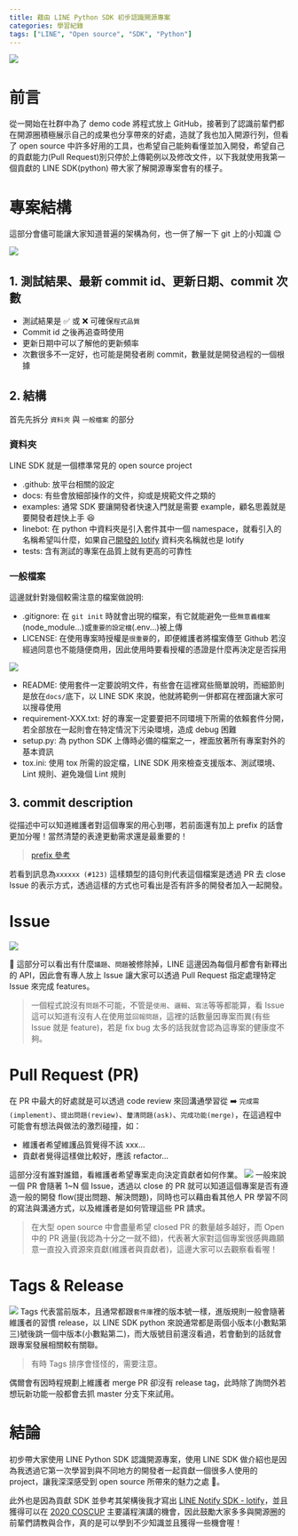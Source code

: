 ```yaml
---
title: 藉由 LINE Python SDK 初步認識開源專案
categories: 學習紀錄
tags: ["LINE", "Open source", "SDK", "Python"]
---
```


![](https://cdn.pixabay.com/photo/2015/04/20/13/17/work-731198_1280.jpg)

# 前言

從一開始在社群中為了 demo code 將程式放上 GitHub，接著到了認識前輩們都在開源圈積極展示自己的成果也分享帶來的好處，造就了我也加入開源行列，但看了 open source 中許多好用的工具，也希望自己能夠看懂並加入開發，希望自己的貢獻能力(Pull Request)別只停於上傳範例以及修改文件，以下我就使用我第一個貢獻的 LINE SDK(python) 帶大家了解開源專案會有的樣子。

<!-- more -->

# 專案結構

這部分會儘可能讓大家知道普遍的架構為何，也一併了解一下 git 上的小知識 😊

![](https://i.imgur.com/72lwPzy.png)

## 1. 測試結果、最新 commit id、更新日期、commit 次數

- 測試結果是 ✅ 或 ❌ 可確保`程式品質`
- Commit id 之後再追查時使用
- 更新日期中可以了解他的更新頻率
- 次數很多不一定好，也可能是開發者刷 commit，數量就是開發過程的一個根據

## 2. 結構

首先先拆分 `資料夾` 與 `一般檔案` 的部分

### 資料夾

LINE SDK 就是一個標準常見的 open source project

- .github: 放平台相關的設定
- docs: 有些會放細部操作的文件，抑或是規範文件之類的
- examples: 通常 SDK 要讓開發者快速入門就是需要 example，顧名思義就是要開發者趕快上手 😆
- linebot: 在 python 中資料夾是引入套件其中一個 namespace，就看引入的名稱希望叫什麼，如果自己[開發的 lotify](https://github.com/louis70109/lotify) 資料夾名稱就也是 lotify
- tests: 含有測試的專案在品質上就有更高的可靠性

### 一般檔案

這邊就針對幾個較需注意的檔案做說明:

- .gitignore: 在 `git init` 時就會出現的檔案，有它就能避免一些`無意義檔案`(node_module...)或`重要的設定檔`(.env...)被上傳
- LICENSE: 在使用專案時授權是`很重要`的，即便維護者將檔案傳至 Github 若沒經過同意也不能隨便商用，因此使用時要看授權的憑證是什麼再決定是否採用

![](https://i.imgur.com/jVrhlJ6.png)

- README: 使用套件一定要說明文件，有些會在這裡寫些簡單說明，而細節則是放在`docs/`底下，以 LINE SDK 來說，他就將範例一併都寫在裡面讓大家可以搜尋使用
- requirement-XXX.txt: 好的專案一定要要把不同環境下所需的依賴套件分開，若全部放在一起則會在特定情況下污染環境，造成 debug 困難
- setup.py: 為 python SDK 上傳時必備的檔案之一，裡面放著所有專案對外的基本資訊
- tox.ini: 使用 tox 所需的設定檔，LINE SDK 用來檢查支援版本、測試環境、Lint 規則、避免幾個 Lint 規則

## 3. commit description

從描述中可以知道維護者對這個專案的用心到哪，若前面還有加上 prefix 的話會更加分喔！當然清楚的表達更動需求還是最重要的！

> [prefix 參考](https://wadehuanglearning.blogspot.com/2019/05/commit-commit-commit-why-what-commit.html)

若看到訊息為`xxxxxx (#123)` 這樣類型的語句則代表這個檔案是透過 PR 去 close Issue 的表示方式，透過這樣的方式也可看出是否有許多的開發者加入一起開發。

# Issue

![](https://i.imgur.com/byHnUKA.png)

 這部分可以看出有什麼`議題`、`問題`被修除掉，LINE 這邊因為每個月都會有新釋出的 API，因此會有專人放上 Issue 讓大家可以透過 Pull Request 指定處理特定 Issue 來完成 features。

> 一個程式說沒有`問題`不可能，不管是`使用`、`邏輯`、`寫法`等等都能算，看 Issue 這可以知道有沒有人在使用並`回報問題`，這裡的話數量因專案而異(有些 Issue 就是 feature)，若是 fix bug 太多的話我就會認為這專案的健康度不夠。

# Pull Request (PR)

在 PR 中最大的好處就是可以透過 code review 來回溝通學習從 ➡️ `完成需(implement)`、`提出問題(review)`、`釐清問題(ask)`、`完成功能(merge)`，在這過程中可能會有想法與做法的激烈碰撞，如：

- 維護者希望維護品質覺得不該 xxx...
- 貢獻者覺得這樣做比較好，應該 refactor...

這部分沒有誰對誰錯，看維護者希望專案走向決定貢獻者如何作業。
![](https://i.imgur.com/yofq0LN.png)
一般來說一個 PR 會隨著 1~N 個 Issue，透過以 close 的 PR 就可以知道這個專案是否有遵造一般的開發 flow(提出問題、解決問題)，同時也可以藉由看其他人 PR 學習不同的寫法與溝通方式，以及維護者是如何管理這些 PR 請求。

> 在大型 open source 中會盡量希望 closed PR 的數量越多越好，而 Open 中的 PR 適量(我認為十分之一就不錯)，代表著大家對這個專案很感興趣願意一直投入資源來貢獻(維護者與貢獻者)，這邊大家可以去觀察看看喔！

# Tags & Release

![](https://i.imgur.com/NdWSTNhl.png)
Tags 代表當前版本，且通常都跟`套件庫`裡的版本號一樣，進版規則一般會隨著維護者的習慣 release，以 LINE SDK python 來說通常都是兩個小版本(小數點第三)號後跳一個中版本(小數點第二)，而大版號目前還沒看過，若會動到的話就會跟專案發展相關較有關聯。

> 有時 Tags 排序會怪怪的，需要注意。

偶爾會有因時程規劃上維護者 merge PR 卻沒有 release tag，此時除了詢問外若想玩新功能一般都會去抓 master 分支下來試用。

# 結論

初步帶大家使用 LINE Python SDK 認識開源專案，使用 LINE SDK 做介紹也是因為我透過它第一次學習到與不同地方的開發者一起貢獻一個很多人使用的 project，讓我深深感受到 open source 所帶來的魅力之處 🥰。

此外也是因為貢獻 SDK 並參考其架構後我才寫出 [LINE Notify SDK - lotify](https://github.com/louis70109/lotify)，並且獲得可以在 [2020 COSCUP](https://coscup.org/2020/zh-TW/agenda/KNJDWQ) 主要議程演講的機會，因此鼓勵大家多多與開源圈的前輩們請教與合作，真的是可以學到不少知識並且獲得一些機會喔！
